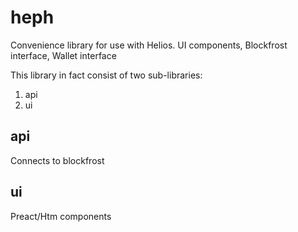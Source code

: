 # heph
Convenience library for use with Helios. UI components, Blockfrost interface, Wallet interface

This library in fact consist of two sub-libraries:
1. api
2. ui

## api

Connects to blockfrost

## ui

Preact/Htm components
